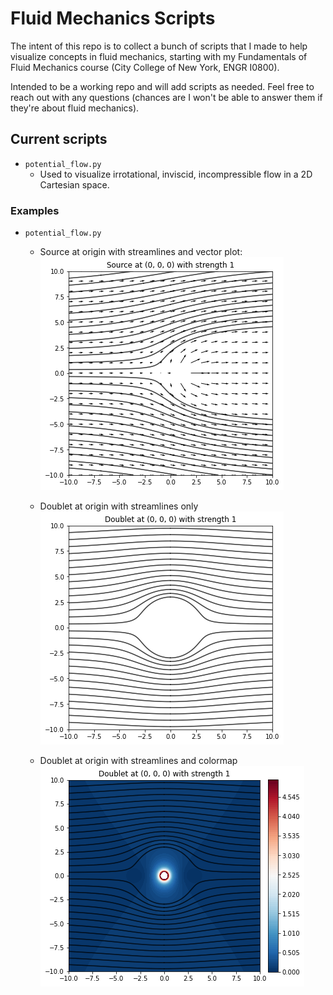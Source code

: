 # Fluid Mechanics Scripts
The intent of this repo is to collect a bunch of scripts that I made to help visualize concepts in fluid mechanics, starting with my Fundamentals of Fluid Mechanics course (City College of New York, ENGR I0800).

Intended to be a working repo and will add scripts as needed. Feel free to reach out with any questions (chances are I won't be able to answer them if they're about fluid mechanics).

## Current scripts
* `potential_flow.py`
    * Used to visualize irrotational, inviscid, incompressible flow in a 2D Cartesian space.

### Examples
* `potential_flow.py`
    * Source at origin with streamlines and vector plot:
    ![](https://github.com/mr-gabrielrios/fluid_mechanics/blob/master/examples/potential_flow_example_source_vector_plot_streamline.png)  
          
    * Doublet at origin with streamlines only    
    ![](https://github.com/mr-gabrielrios/fluid_mechanics/blob/master/examples/potential_flow_example_doublet.png)
        
    * Doublet at origin with streamlines and colormap
    ![](https://github.com/mr-gabrielrios/fluid_mechanics/blob/master/examples/potential_flow_example_doublet_colormap.png)
    